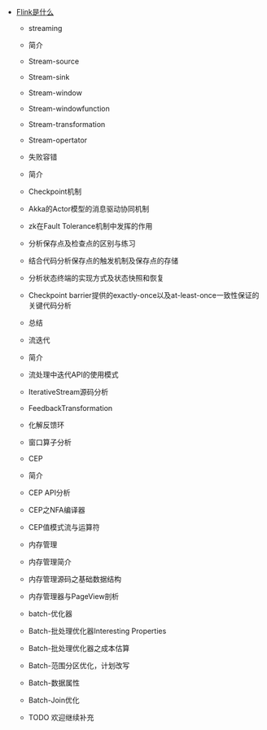 * [Flink是什么](./doc/what-is-flink.md)
  * streaming
   * 简介
   * Stream-source
   * Stream-sink
   * Stream-window
   * Stream-windowfunction
   * Stream-transformation
   * Stream-opertator
  * 失败容错
   * 简介
   * Checkpoint机制
   * Akka的Actor模型的消息驱动协同机制
   * zk在Fault Tolerance机制中发挥的作用
   * 分析保存点及检查点的区别与练习
   * 结合代码分析保存点的触发机制及保存点的存储
   * 分析状态终端的实现方式及状态快照和恢复
   * Checkpoint barrier提供的exactly-once以及at-least-once一致性保证的关键代码分析
   * 总结

  * 流迭代
   * 简介
   * 流处理中迭代API的使用模式
   * IterativeStream源码分析
   * FeedbackTransformation
   * 化解反馈环
  * 窗口算子分析

  * CEP
   * 简介
   * CEP API分析
   * CEP之NFA编译器
   * CEP值模式流与运算符

  * 内存管理
   * 内存管理简介
   * 内存管理源码之基础数据结构
   * 内存管理器与PageView剖析

  * batch-优化器
   * Batch-批处理优化器Interesting Properties
   * Batch-批处理优化器之成本估算
   * Batch-范围分区优化，计划改写
   * Batch-数据属性
   * Batch-Join优化
  * TODO 欢迎继续补充
  
  
